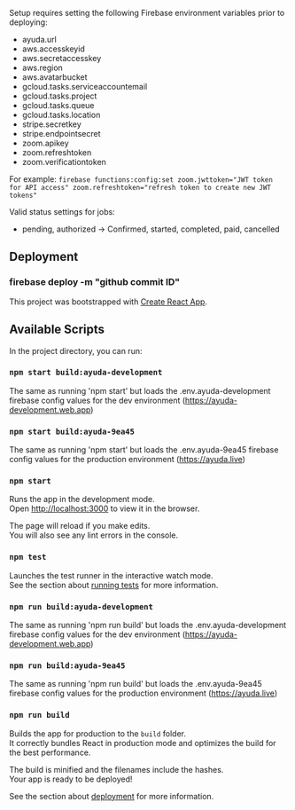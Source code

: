 Setup requires setting the following Firebase environment variables prior to deploying:
* ayuda.url
* aws.accesskeyid
* aws.secretaccesskey
* aws.region
* aws.avatarbucket
* gcloud.tasks.serviceaccountemail
* gcloud.tasks.project
* gcloud.tasks.queue
* gcloud.tasks.location
* stripe.secretkey
* stripe.endpointsecret
* zoom.apikey
* zoom.refreshtoken
* zoom.verificationtoken

For example: 
`firebase functions:config:set zoom.jwttoken="JWT token for API access" zoom.refreshtoken="refresh token to create new JWT tokens"`

Valid status settings for jobs:
* pending, authorized -> Confirmed, started, completed, paid, cancelled

## Deployment

### firebase deploy -m "github commit ID"


This project was bootstrapped with [Create React App](https://github.com/facebook/create-react-app).

## Available Scripts

In the project directory, you can run:

### `npm start build:ayuda-development`

The same as running 'npm start' but loads the .env.ayuda-development firebase config values for the dev environment (https://ayuda-development.web.app)


### `npm start build:ayuda-9ea45`

The same as running 'npm start' but loads the .env.ayuda-9ea45 firebase config values for the production environment (https://ayuda.live)


### `npm start`

Runs the app in the development mode.<br />
Open [http://localhost:3000](http://localhost:3000) to view it in the browser.

The page will reload if you make edits.<br />
You will also see any lint errors in the console.

### `npm test`

Launches the test runner in the interactive watch mode.<br />
See the section about [running tests](https://facebook.github.io/create-react-app/docs/running-tests) for more information.


### `npm run build:ayuda-development`

The same as running 'npm run build' but loads the .env.ayuda-development firebase config values for the dev environment (https://ayuda-development.web.app)


### `npm run build:ayuda-9ea45`

The same as running 'npm run build' but loads the .env.ayuda-9ea45 firebase config values for the production environment (https://ayuda.live)


### `npm run build`

Builds the app for production to the `build` folder.<br />
It correctly bundles React in production mode and optimizes the build for the best performance.

The build is minified and the filenames include the hashes.<br />
Your app is ready to be deployed!

See the section about [deployment](https://facebook.github.io/create-react-app/docs/deployment) for more information.

